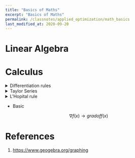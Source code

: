 ```yaml
---
title: "Basics of Maths"
excerpt: "Basics of Maths"
permalink: /classnotes/applied_optimization/math_basics
last_modified_at: 2020-09-20
---
```


# Linear Algebra



# Calculus
  <details><summary>Differentiation rules</summary>
  <p>

  - Addition/subtraction<br>
  $
    f(x) = g(x) \pm h(x) \\
    f'(x) = \dfrac{df}{dx} = g'(x) \pm h'(x)
  $
  - Multiplication<br>
  $
    f(x) = g(x) * h(x) \\
    f'(x) = \dfrac{df}{dx} = g(x)*h'(x) + h(x)*g'(x)
  $
  - Division<br>
  $
    f(x) = \dfrac{g(x)}{h(x)} \\
    f'(x) = \dfrac{df}{dx} = \dfrac{h(x)g'(x)-g(x)h'(x)}{h(x)^2}
  $
  </p></details>

<details><summary>Taylor Series</summary>
<p>

- Taylor series can approximate any function $f(x)$ around some $x$

  $$
    f(x+h) = \sum_{i=0}^{\infin} \frac{h^i}{i!}f^{i}(x) \qquad \forall x \in  \textbf{dom } f
  $$

- it can also be written as

  $$
    f(x+h) = f(x) + hf'(x) + \frac{h^2}{2!}f''(x) + \dots
  $$
</p></details>
  
<details><summary>L'Hopital rule</summary>
<p>

- if 
  $
      \lim_{x \to a} \dfrac{f(x)}{g(x)}
  $
  is of the form $\dfrac{0}{0}$ or $\dfrac{\infin}{\infty}$, then,

  $$
      \lim_{x \to a} \dfrac{f(x)}{g(x)} = \lim_{x \to a} \dfrac{f'(x)}{g'(x)} \quad \forall a \in \R
  $$
</p></details>



- Basic

  $$
  \nabla f(x) \rightarrow grad of f(x)
  $$


# References
1. https://www.geogebra.org/graphing

